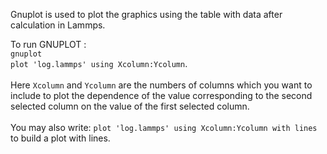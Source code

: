 Gnuplot is used to plot the graphics using the table with data after calculation in Lammps. <br />

To run GNUPLOT :<br />
``gnuplot`` <br />
``plot 'log.lammps' using Xcolumn:Ycolumn``.<br />
<br />
Here ``Xcolumn`` and ``Ycolumn`` are the numbers of columns which you want to include to plot the dependence of the value corresponding to the second selected column on the value of the first selected column.<br />
<br />
You may also write: ``plot 'log.lammps' using Xcolumn:Ycolumn with lines`` to build a plot with lines.
